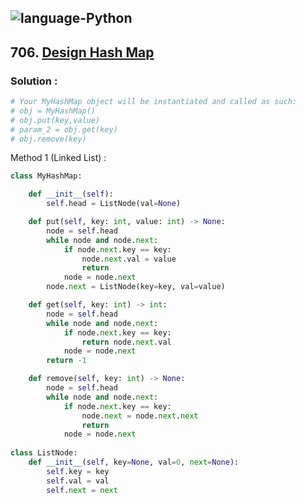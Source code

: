 ![language-Python](https://img.shields.io/badge/%20-Python-ffd43b?style=for-the-badge&logo=PYTHON)
---

## 706. [Design Hash Map](https://leetcode.com/problems/design-hashmap)

### Solution :

```python
# Your MyHashMap object will be instantiated and called as such:
# obj = MyHashMap()
# obj.put(key,value)
# param_2 = obj.get(key)
# obj.remove(key)
```

Method 1 (Linked List) :
```python
class MyHashMap:

    def __init__(self):
        self.head = ListNode(val=None)

    def put(self, key: int, value: int) -> None:
        node = self.head
        while node and node.next:
            if node.next.key == key:
                node.next.val = value
                return
            node = node.next
        node.next = ListNode(key=key, val=value)

    def get(self, key: int) -> int:
        node = self.head
        while node and node.next:
            if node.next.key == key:
                return node.next.val
            node = node.next
        return -1

    def remove(self, key: int) -> None:
        node = self.head
        while node and node.next:
            if node.next.key == key:
                node.next = node.next.next
                return
            node = node.next
        
class ListNode:
    def __init__(self, key=None, val=0, next=None):
        self.key = key
        self.val = val
        self.next = next
```

